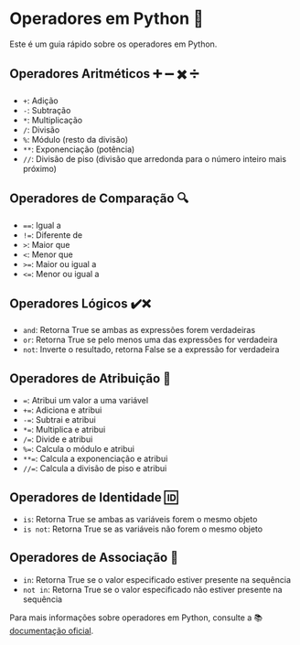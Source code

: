 # Operadores em Python 🐍

Este é um guia rápido sobre os operadores em Python.

## Operadores Aritméticos ➕ ➖ ✖️ ➗


- `+`: Adição
- `-`: Subtração
- `*`: Multiplicação
- `/`: Divisão
- `%`: Módulo (resto da divisão)
- `**`: Exponenciação (potência)
- `//`: Divisão de piso (divisão que arredonda para o número inteiro mais próximo)

## Operadores de Comparação 🔍

- `==`: Igual a
- `!=`: Diferente de
- `>`: Maior que
- `<`: Menor que
- `>=`: Maior ou igual a
- `<=`: Menor ou igual a

## Operadores Lógicos ✔️❌

- `and`: Retorna True se ambas as expressões forem verdadeiras
- `or`: Retorna True se pelo menos uma das expressões for verdadeira
- `not`: Inverte o resultado, retorna False se a expressão for verdadeira

## Operadores de Atribuição 🔖

- `=`: Atribui um valor a uma variável
- `+=`: Adiciona e atribui
- `-=`: Subtrai e atribui
- `*=`: Multiplica e atribui
- `/=`: Divide e atribui
- `%=`: Calcula o módulo e atribui
- `**=`: Calcula a exponenciação e atribui
- `//=`: Calcula a divisão de piso e atribui

## Operadores de Identidade 🆔

- `is`: Retorna True se ambas as variáveis forem o mesmo objeto
- `is not`: Retorna True se as variáveis não forem o mesmo objeto

## Operadores de Associação 🤝

- `in`: Retorna True se o valor especificado estiver presente na sequência
- `not in`: Retorna True se o valor especificado não estiver presente na sequência

Para mais informações sobre operadores em Python, consulte a 📚[documentação oficial](https://docs.python.org/3/reference/lexical_analysis.html#operators).


